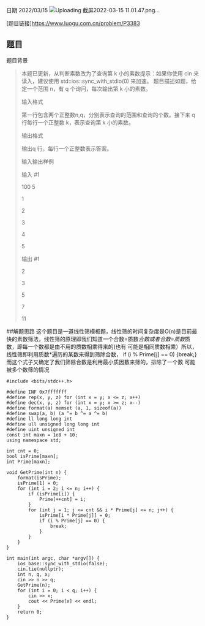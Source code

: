 日期 2022/03/15
![Uploading 截屏2022-03-15 11.01.47.png…]()

[题目链接]<https://www.luogu.com.cn/problem/P3383>
## 题目
题目背景

>本题已更新，从判断素数改为了查询第 k 小的素数提示：如果你使用 cin 来读入，建议使用 std::ios::sync_with_stdio(0) 来加速。
>题目描述如题，给定一个范围 n，有 q 个询问，每次输出第 k 小的素数。
>
>输入格式
>
>第一行包含两个正整数n,q，分别表示查询的范围和查询的个数。接下来 q 行每行一个正整数 k，表示查询第 k 小的素数。
>
>输出格式
>
>输出q 行，每行一个正整数表示答案。
>
>输入输出样例
>
>输入 #1 
>
>100 5
>
>1
>
>2
>
>3
>
>4
>
>5
>
>输出 #1
> 
>2
>
>3
>
>5
>
>7
>
>11

##解题思路
这个题目是一道线性筛模板题，线性筛的时间复杂度是O(n)是目前最快的素数筛法，线性筛的原理即我们知道一个合数=质数*合数或者合数=质数*质数，即每一个数都是由不用的质数相乘得来的(也有
可能是相同质数相乘）所以，线性筛即利用质数*遍历的某数来得到筛除合数，			if (i % Prime[j] == 0) {break;}而这个式子又确定了我们筛除合数是利用最小质因数来筛的，排除了一个数
可能被多个数筛的情况

```app
#include <bits/stdc++.h>

#define INF 0x7fffffff
#define rep(x, y, z) for (int x = y; x <= z; x++)
#define dec(x, y, z) for (int x = y; x >= z; x--)
#define format(a) memset (a, 1, sizeof(a))
#define swap(a, b) (a ^= b ^= a ^= b)
#define ll long long int
#define ull unsigned long long int 
#define uint unsigned int
const int maxn = 1e8 + 10;
using namespace std;

int cnt = 0;
bool isPrime[maxn];
int Prime[maxn];

void GetPrime(int n) {
	format(isPrime);
	isPrime[1] = 0;
	for (int i = 2; i <= n; i++) {
		if (isPrime[i]) {
			Prime[++cnt] = i;
		}
		for (int j = 1; j <= cnt && i * Prime[j] <= n; j++) {
			isPrime[i * Prime[j]] = 0;
			if (i % Prime[j] == 0) {
				break;
			}
		}
	}
}

int main(int argc, char *argv[]) {
	ios_base::sync_with_stdio(false);
	cin.tie(nullptr);
	int n, q, x;
	cin >> n >> q;
	GetPrime(n);
	for (int i = 0; i < q; i++) {
		cin >> x;
		cout << Prime[x] << endl;
	}
	return 0;
}





